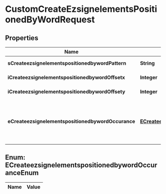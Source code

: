 

# CustomCreateEzsignelementsPositionedByWordRequest

## Properties

Name | Type | Description | Notes
------------ | ------------- | ------------- | -------------
**sCreateezsignelementspositionedbywordPattern** | **String** | The word to search | 
**iCreateezsignelementspositionedbywordOffsetx** | **Integer** | The X offset | 
**iCreateezsignelementspositionedbywordOffsety** | **Integer** | The Y offset | 
**eCreateezsignelementspositionedbywordOccurance** | [**ECreateezsignelementspositionedbywordOccuranceEnum**](#ECreateezsignelementspositionedbywordOccuranceEnum) | The occurance in the search to add the ezsign element | 


## Enum: ECreateezsignelementspositionedbywordOccuranceEnum

Name | Value
---- | -----




